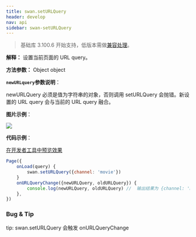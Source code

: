 ```yaml
---
title: swan.setURLQuery
header: develop
nav: api
sidebar: swan-setURLQuery
---
```


 

> 基础库 3.100.6 开始支持，低版本需做[兼容处理](/develop/swan/compatibility/)。

**解释：** 设置当前页面的 URL query。
<!-- 如果调用 swan.setURLQuery 导致 URL query 更新，则会同步地调用当前页面的 onURLQueryChange，并引起带有 url-query-name 属性的 [tabs](/develop/component/nav/#tabs/) 组件更新视图。 -->

**方法参数：** Object object

**`newURLquery`参数说明**：

newURLQuery 必须是值为字符串的对象，否则调用 setURLQuery 会抛错。新设置的 URL query 会与当前的 URL query 融合。

**图片示例**：

<div class="m-doc-custom-examples">
    <div class="m-doc-custom-examples-correct">
        <img src="https://b.bdstatic.com/miniapp/images/setURLQuery.gif">
    </div>
    <div class="m-doc-custom-examples-correct">
        <img src=" ">
    </div>
    <div class="m-doc-custom-examples-correct">
        <img src=" ">
    </div>     
</div>

**代码示例**：
 
<a href="swanide://fragment/835e5afa8fb84a7df7f9701e017abf401572856557433" title="在开发者工具中预览效果" target="_self">在开发者工具中预览效果</a>

```js
Page({
    onLoad(query) {
        swan.setURLQuery({channel: 'movie'})
    }
    onURLQueryChange({newURLQuery, oldURLQuery}) {
        console.log(newURLQuery, oldURLQuery) //  输出结果为 {channel: 'movie'} {}
    },
})
```

### Bug & Tip

tip: swan.setURLQuery 会触发 onURLQueryChange

